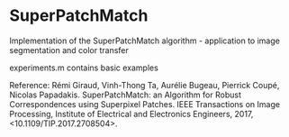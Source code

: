 # SuperPatchMatch
Implementation of the SuperPatchMatch algorithm - application to image segmentation and color transfer

experiments.m contains basic examples

Reference: Rémi Giraud, Vinh-Thong Ta, Aurélie Bugeau, Pierrick Coupé, Nicolas Papadakis. SuperPatchMatch:
an Algorithm for Robust Correspondences using Superpixel Patches. IEEE Transactions on Image
Processing, Institute of Electrical and Electronics Engineers, 2017, <10.1109/TIP.2017.2708504>.
<hal-01432116>
